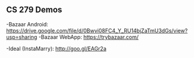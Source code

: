CS 279 Demos
-------------

-Bazaar Android: https://drive.google.com/file/d/0Bwvi08FC4_Y_RU14bjZaTmU3dGs/view?usp=sharing
-Bazaar WebApp: https://trybazaar.com/

-Ideal (InstaMarry): http://goo.gl/EAGr2a


